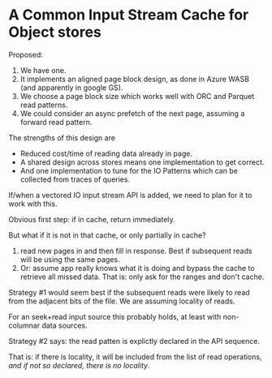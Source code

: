 <!---
  Licensed under the Apache License, Version 2.0 (the "License");
  you may not use this file except in compliance with the License.
  You may obtain a copy of the License at
  
   http://www.apache.org/licenses/LICENSE-2.0
  
  Unless required by applicable law or agreed to in writing, software
  distributed under the License is distributed on an "AS IS" BASIS,
  WITHOUT WARRANTIES OR CONDITIONS OF ANY KIND, either express or implied.
  See the License for the specific language governing permissions and
  limitations under the License. See accompanying LICENSE file.
-->

# A Common Input Stream Cache for Object stores

Proposed: 

1. We have one.
1. It implements an aligned page block design, as done in Azure WASB (and apparently in google GS).
1. We choose a page block size which works well with ORC and Parquet read patterns.
1. We could consider an async prefetch of the next page, assuming a forward read pattern.

The strengths of this design are

* Reduced cost/time of reading data already in page.
* A shared design across stores means one implementation to get correct.
* And one implementation to tune for the IO Patterns which can be collected
from traces of queries.

If/when a vectored IO input stream API is added, we need to plan for it to
work with this. 

Obvious first step: if in cache, return immediately.

But what if it is not in that cache, or only partially in cache?


1. read new pages in and then fill in response. Best if subsequent reads
will be using the same pages.
1. Or: assume app really knows what it is doing and bypass the cache to retrieve
all missed data. That is: only ask for the ranges and don't cache.

Strategy #1 would seem best if the subsequent reads were likely to read
from the adjacent bits of the file. We are assuming locality of reads.

For an seek+read input source this probably holds, at least with non-columnar
data sources.

Strategy #2 says: the read patten is explictly declared in the API sequence.

That is: if there is locality, it will be included from the list of read
operations, *and if not so declared, there is no locality*.





